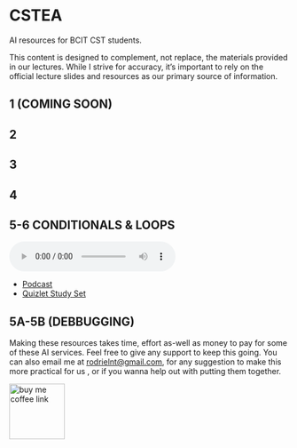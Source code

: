 # CSTEA
AI resources for  BCIT CST students.

This content is designed to complement, not replace, the materials provided in our lectures. While I strive for accuracy, it’s important to rely on the official lecture slides and resources as our primary source of information.


## 1 (COMING SOON)
## 2
## 3
## 4
## 5-6 CONDITIONALS & LOOPS

<audio controls="1" controlslist="nodownload nofullscreen noremoteplayback" src="./1510_JAVA/Chap%205_6_conditions_loops/podcast.wav">Your browser does not support the audio tag.</audio>

- [Podcast](./1510_JAVA/Chap%205_6_conditions_loops/podcast.wav)
- [Quizlet Study Set](https://quizlet.com/ca/1014564599/conditionals-and-loops-in-java-programming-flash-cards/?i=2a81is&x=1jqt)
## 5A-5B (DEBBUGGING)



Making these resources takes time, effort as-well as money to pay for some of these AI services. Feel free to give any support to keep this going. You can also email me at rodrielnt@gmail.com, for any suggestion to make this more practical for us , or if you wanna help out with putting them together.  

<a href="https://buymeacoffee.com/rodrielntw"><img width="100px" src="https://cdn.buymeacoffee.com/buttons/v2/default-yellow.png" alt="buy me coffee link"></a>



